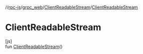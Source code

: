 //[rpc-js](../../../index.md)/[grpc_web](../index.md)/[ClientReadableStream](index.md)/[ClientReadableStream](-client-readable-stream.md)

# ClientReadableStream

[js]\
fun [ClientReadableStream](-client-readable-stream.md)()
